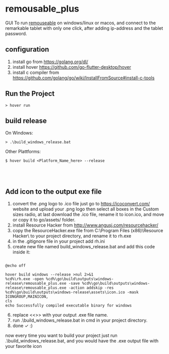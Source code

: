 # remousable_plus

GUI To run [remouseable](https://github.com/Kassan424kh/remouseable) on windows/linux or macos, and connect to the remarkable tablet with only one click, after adding ip-address and the tablet password.

## configuration
1. install go from https://golang.org/dl/
2. install hover https://github.com/go-flutter-desktop/hover
3. install c compiler from https://github.com/golang/go/wiki/InstallFromSource#install-c-tools

## Run the Project
```CMD
> hover run
```

## build release
On Windows:
```CMD
> .\build_windows_release.bat
```
Other Plattforms:
```SH
$ hover build <Platform_Name_here> --release
```

<br/>
<br/>

## Add icon to the output exe file
1. convert the .png logo to .ico file just go to https://icoconvert.com/ website and upload your .png logo then select all boxes in the Custom sizes radio, at last download the .ico file, rename it to icon.ico, and move or copy it to go/assets/ folder.
2. install Resource Hacker from http://www.angusj.com/resourcehacker/
3. copy the ResourceHacker.exe file from C:\Program Files (x86)\Resource Hacker\ to your project directory, and rename it to rh.exe
4. in the .gitignore file in your project add rh.ini
5. create new file named build_windows_release.bat and add this code inside it:
```BAT

@echo off

hover build windows --release >nul 2>&1
%cd%\rh.exe -open %cd%\go\build\outputs\windows-release\remousable_plus.exe -save %cd%\go\build\outputs\windows-release\remousable_plus.exe -action addskip -res %cd%\go\build\outputs\windows-release\assets\icon.ico -mask ICONGROUP,MAINICON,
cls
echo Successfully compiled executable binary for windows

```
6. replace <<<your file output name here>>> with your output .exe file name.
7. run .\build_windows_release.bat in cmd in your project directory.
8. done ✓ :)

now every time you want to build your project just run .\build_windows_release.bat, and you would have the .exe output file with your favorite icon